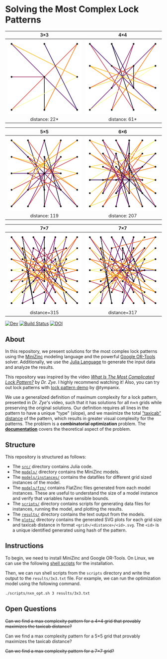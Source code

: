 # Solving the Most Complex Lock Patterns
3×3 | 4×4
:-:|:-:
![](plots/3x3/22/8827232152991697021.svg) | ![](plots/4x4/61/3959962646779093142.svg)
distance: 22* | distance: 61*

5×5 | 6×6
:-:|:-:
![](plots/5x5/119/17529919773630584012.svg) | ![](plots/6x6/207/2064057785432189769.svg)
distance: 119 | distance: 207

7×7 | 7×7
:-: | :-:
![](plots/7x7/315/16843976087494029817.svg) | ![](plots/7x7/317/4374660966625510281.svg)
distance=315 | distance=317

<!-- [![Stable](https://img.shields.io/badge/docs-stable-blue.svg)](https://jaantollander.github.io/LockPatternComplexity.jl/stable) -->
[![Dev](https://img.shields.io/badge/docs-dev-blue.svg)](https://jaantollander.github.io/LockPatternComplexity.jl/dev)
[![Build Status](https://github.com/jaantollander/LockPatternComplexity.jl/workflows/CI/badge.svg)](https://github.com/jaantollander/LockPatternComplexity.jl/actions)
[![DOI](https://zenodo.org/badge/433790288.svg)](https://zenodo.org/badge/latestdoi/433790288)

## About
In this repository, we present solutions for the most complex lock patterns using the [MiniZinc](https://www.minizinc.org/) modeling language and the powerful [Google OR-Tools](https://developers.google.com/optimization/) solver. Additionally, we use the [Julia Language](https://julialang.org/) to generate the input data and analyze the results.

This repository was inspired by the video [*What Is The Most Complicated Lock Pattern?*](https://www.youtube.com/watch?v=PKjbBQ0PBCQ) by *Dr. Zye*. I highly recommend watching it! Also, you can try out lock patterns with [lock pattern demo](https://tympanix.github.io/pattern-lock-js/) by @tympanix.

We use a generalized definition of maximum complexity for a lock pattern, presented in *Dr. Zye*'s video, such that it has solutions for all n×n grids while preserving the original solutions. Our definition requires all lines in the pattern to have a unique "type" (slope), and we maximize the total ["taxicab" distance](https://en.wikipedia.org/wiki/Taxicab_geometry) of the pattern, which results in greater visual complexity for the patterns. The problem is a **combinatorial optimization** problem. The  [**documentation**](https://jaantollander.github.io/LockPatternComplexity.jl/dev/) covers the theoretical aspect of the problem.


## Structure
This repository is structured as follows:

* The [`src/`](./src/) directory contains Julia code.
* The [`models/`](./models/) directory contains the MiniZinc models.
* The [`models/instances/`](./models/instances/) contains the datafiles for different grid sized instances of the model.
* The [`models/fzn/`](./models/fzn/) contains FlatZinc files generated from each model instances. These are useful to understand the size of a model instance and verify that variables have sensible bounds.
* The [`scripts/`](./scripts/) directory contains scripts for generating data files for instances, running the model, and plotting the results.
* The [`results/`](./results/) directory contains the text output from the models.
* The [`plots/`](./plots/) directory contains the generated SVG plots for each grid size and taxicab distance in format `<grid>/<distance>/<id>.svg`. The `<id>` is a unique identified generated using hash of the pattern.


## Instructions
To begin, we need to install MiniZinc and Google OR-Tools. On Linux, we can use the following [shell scripts](https://github.com/jaantollander/install-minizinc-ortools) for the installation.

Then, we can run shell scripts from the `scripts` directory and write the output to the `results/3x3.txt` file. For example, we can run the optimization model using the following command.

```bash
./scripts/nxn_opt.sh 3 results/3x3.txt
```


## Open Questions
~~Can we find a max complexity pattern for a 4×4 grid that provably maximizes the taxicab distance?~~

Can we find a max complexity pattern for a 5×5 grid that provably maximizes the taxicab distance?

~~Can we find a max complexity pattern for a 7×7 grid?~~
